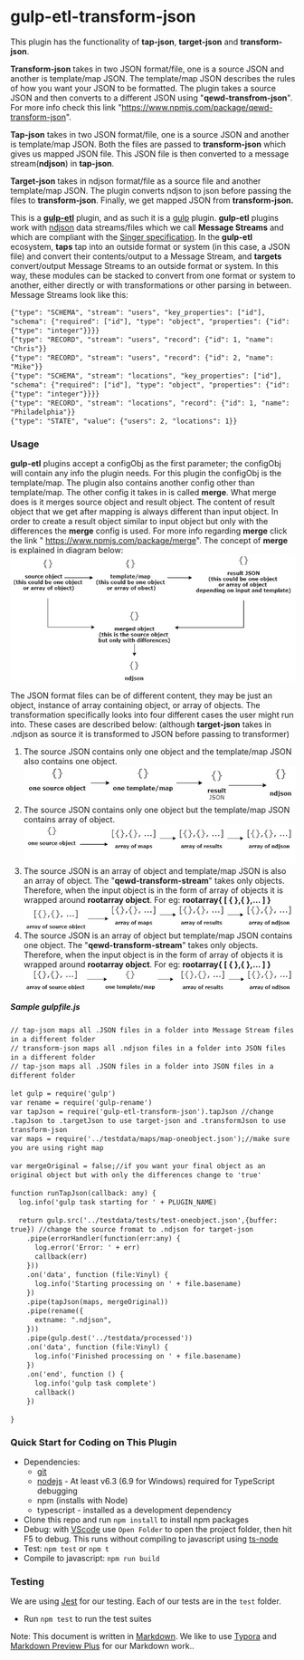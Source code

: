 # gulp-etl-transform-json #

This plugin has the functionality of **tap-json**, **target-json** and **transform-json**. 

**Transform-json** takes in two JSON format/file, one is a source JSON and another is template/map JSON. The template/map JSON describes the rules of how you want your JSON to be formatted. The plugin takes a source JSON and then converts to a different JSON using "**qewd-transfrom-json**". For more info check this link "https://www.npmjs.com/package/qewd-transform-json". 

**Tap-json** takes in two JSON format/file, one is a source JSON and another is template/map JSON. Both the files are passed to **transform-json** which gives us mapped JSON file. This JSON file is then converted to a message stream(**ndjson**) in **tap-json**. 

**Target-json** takes in ndjson format/file as a source file and another template/map JSON. The plugin converts ndjson to json before passing the files to **transform-json**. Finally, we get mapped JSON from **transform-json.** 

This is a **[gulp-etl](https://gulpetl.com/)** plugin, and as such it is a [gulp](https://gulpjs.com/) plugin. **gulp-etl** plugins work with [ndjson](http://ndjson.org/) data streams/files which we call **Message Streams** and which are compliant with the [Singer specification](https://github.com/singer-io/getting-started/blob/master/docs/SPEC.md#output). In the **gulp-etl** ecosystem, **taps** tap into an outside format or system (in this case, a JSON file) and convert their contents/output to a Message Stream, and **targets** convert/output Message Streams to an outside format or system. In this way, these modules can be stacked to convert from one format or system to another, either directly or with transformations or other parsing in between. Message Streams look like this:

```
{"type": "SCHEMA", "stream": "users", "key_properties": ["id"], "schema": {"required": ["id"], "type": "object", "properties": {"id": {"type": "integer"}}}}
{"type": "RECORD", "stream": "users", "record": {"id": 1, "name": "Chris"}}
{"type": "RECORD", "stream": "users", "record": {"id": 2, "name": "Mike"}}
{"type": "SCHEMA", "stream": "locations", "key_properties": ["id"], "schema": {"required": ["id"], "type": "object", "properties": {"id": {"type": "integer"}}}}
{"type": "RECORD", "stream": "locations", "record": {"id": 1, "name": "Philadelphia"}}
{"type": "STATE", "value": {"users": 2, "locations": 1}}
```

### Usage
**gulp-etl** plugins accept a configObj as the first parameter; the configObj will contain any info the plugin needs. For this plugin the configObj is the template/map. The plugin also contains another config other than template/map. The other config it takes in is called **merge**. What merge does is it merges source object and result object. The content of result object that we get after mapping is always different than input object. In order to create a result object similar to input object but only with the differences the **merge** config is used. For more info regarding **merge** click the link " <https://www.npmjs.com/package/merge>". The concept of **merge** is explained in diagram below:
![](<https://github.com/DeepenSilwal/gulp-etl-transform-json/blob/master/images/Untitled%20Diagram%20(1).PNG>)

The JSON format files can be of different content, they may be just an object, instance of array containing object, or array of objects.
The transformation specifically looks into four different cases the user might run into. These cases are described below: (although **target-json** takes in .ndjson as source it is transformed to JSON before passing to transformer)

1. The source JSON contains only one object and the template/map JSON also contains one object.
   ![](<https://github.com/DeepenSilwal/gulp-etl-transform-json/blob/master/images/Untitled%20Diagram.PNG>)
2. The source JSON contains only one object but the template/map JSON contains array of object.
   ![](<https://github.com/DeepenSilwal/gulp-etl-transform-json/blob/master/images/Untitled%20Diagram%20(6).PNG>)
3. The source JSON is an array of object and template/map JSON is also an array of object. The "**qewd-transform-stream**" takes only objects. Therefore, when the input object is in the form of array of objects it is wrapped around **rootarray object**. For eg: **rootarray{ [ { },{ },... ] }** 
   ![](<https://github.com/DeepenSilwal/gulp-etl-transform-json/blob/master/images/Untitled%20Diagram%20(7).PNG>)
4. The source JSON is an array of object but template/map JSON contains one object. The "**qewd-transform-stream**" takes only objects. Therefore, when the input object is in the form of array of objects it is wrapped around **rootarray object**. For eg: **rootarray{ [ { },{ },... ] }** 
   ![](<https://github.com/DeepenSilwal/gulp-etl-transform-json/blob/master/images/Untitled%20Diagram%20(8).PNG>)





##### Sample gulpfile.js
```
// tap-json maps all .JSON files in a folder into Message Stream files in a different folder 
// transform-json maps all .ndjson files in a folder into JSON files in a different folder 
// tap-json maps all .JSON files in a folder into JSON files in a different folder 

let gulp = require('gulp')
var rename = require('gulp-rename')
var tapJson = require('gulp-etl-transform-json').tapJson //change .tapJson to .targetJson to use target-json and .transformJson to use transform-json
var maps = require('../testdata/maps/map-oneobject.json');//make sure you are using right map

var mergeOriginal = false;//if you want your final object as an original object but with only the differences change to 'true'

function runTapJson(callback: any) {
  log.info('gulp task starting for ' + PLUGIN_NAME)

  return gulp.src('../testdata/tests/test-oneobject.json',{buffer: true}) //change the source fromat to .ndjson for target-json
    .pipe(errorHandler(function(err:any) {
      log.error('Error: ' + err)
      callback(err)
    }))
    .on('data', function (file:Vinyl) {
      log.info('Starting processing on ' + file.basename)
    })    
    .pipe(tapJson(maps, mergeOriginal))
    .pipe(rename({
      extname: ".ndjson",
    }))      
    .pipe(gulp.dest('../testdata/processed'))
    .on('data', function (file:Vinyl) {
      log.info('Finished processing on ' + file.basename)
    })    
    .on('end', function () {
      log.info('gulp task complete')
      callback()
    })

}
```
### Quick Start for Coding on This Plugin
* Dependencies: 
    * [git](https://git-scm.com/downloads)
    * [nodejs](https://nodejs.org/en/download/releases/) - At least v6.3 (6.9 for Windows) required for TypeScript debugging
    * npm (installs with Node)
    * typescript - installed as a development dependency
* Clone this repo and run `npm install` to install npm packages
* Debug: with [VScode](https://code.visualstudio.com/download) use `Open Folder` to open the project folder, then hit F5 to debug. This runs without compiling to javascript using [ts-node](https://www.npmjs.com/package/ts-node)
* Test: `npm test` or `npm t`
* Compile to javascript: `npm run build`

### Testing

We are using [Jest](https://facebook.github.io/jest/docs/en/getting-started.html) for our testing. Each of our tests are in the `test` folder.

- Run `npm test` to run the test suites



Note: This document is written in [Markdown](https://daringfireball.net/projects/markdown/). We like to use [Typora](https://typora.io/) and [Markdown Preview Plus](https://chrome.google.com/webstore/detail/markdown-preview-plus/febilkbfcbhebfnokafefeacimjdckgl?hl=en-US) for our Markdown work..
